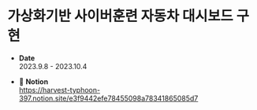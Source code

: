 # 가상화기반 사이버훈련 자동차 대시보드 구현

- <b>Date</b> <br>
2023.9.8 - 2023.10.4

- :page_with_curl: <b>Notion</b> <br>
https://harvest-typhoon-397.notion.site/e3f9442efe78455098a78341865085d7
